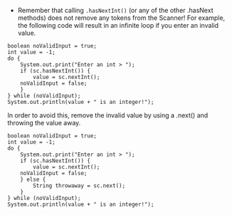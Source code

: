 * Remember that calling `.hasNextInt()` (or any of the other .hasNext methods) does not remove any tokens from the Scanner!  For example, the following code will result in an infinite loop if you enter an invalid value.
```
boolean noValidInput = true;
int value = -1;
do {
    System.out.print("Enter an int > ");
    if (sc.hasNextInt()) {
        value = sc.nextInt();
	noValidInput = false;
    }
} while (noValidInput);
System.out.println(value + " is an integer!");
```
In order to avoid this, remove the invalid value by using a .next() and throwing the value away.
```
boolean noValidInput = true;
int value = -1;
do {
    System.out.print("Enter an int > ");
    if (sc.hasNextInt()) {
        value = sc.nextInt();
	noValidInput = false;
    } else {
        String throwaway = sc.next();
    }
} while (noValidInput);
System.out.println(value + " is an integer!");
```
